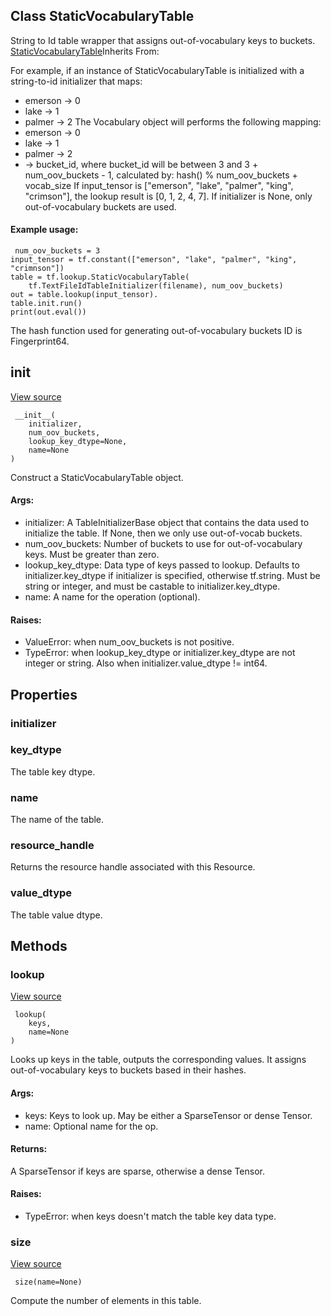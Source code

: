 ## Class StaticVocabularyTable
String to Id table wrapper that assigns out-of-vocabulary keys to buckets.
[StaticVocabularyTable](https://tensorflow.google.cn/api_docs/python/tf/lookup/StaticVocabularyTable)Inherits From: 

For example, if an instance of StaticVocabularyTable is initialized with a string-to-id initializer that maps:
- emerson -> 0
- lake -> 1
- palmer -> 2
The Vocabulary object will performs the following mapping:
- emerson -> 0
- lake -> 1
- palmer -> 2
- <other term> -> bucket_id, where bucket_id will be between 3 and 3 + num_oov_buckets - 1, calculated by: hash(<term>) % num_oov_buckets + vocab_size
If input_tensor is ["emerson", "lake", "palmer", "king", "crimson"], the lookup result is [0, 1, 2, 4, 7].
If initializer is None, only out-of-vocabulary buckets are used.
#### Example usage:

```
 num_oov_buckets = 3
input_tensor = tf.constant(["emerson", "lake", "palmer", "king", "crimnson"])
table = tf.lookup.StaticVocabularyTable(
    tf.TextFileIdTableInitializer(filename), num_oov_buckets)
out = table.lookup(input_tensor).
table.init.run()
print(out.eval())
```
The hash function used for generating out-of-vocabulary buckets ID is Fingerprint64.
## __init__
[View source](https://github.com/tensorflow/tensorflow/blob/r2.0/tensorflow/python/ops/lookup_ops.py#L1077-L1136)


```
 __init__(
    initializer,
    num_oov_buckets,
    lookup_key_dtype=None,
    name=None
)
```
Construct a StaticVocabularyTable object.
#### Args:
- initializer: A TableInitializerBase object that contains the data used to initialize the table. If None, then we only use out-of-vocab buckets.
- num_oov_buckets: Number of buckets to use for out-of-vocabulary keys. Must be greater than zero.
- lookup_key_dtype: Data type of keys passed to lookup. Defaults to initializer.key_dtype if initializer is specified, otherwise tf.string. Must be string or integer, and must be castable to initializer.key_dtype.
- name: A name for the operation (optional).
#### Raises:
- ValueError: when num_oov_buckets is not positive.
- TypeError: when lookup_key_dtype or initializer.key_dtype are not integer or string. Also when initializer.value_dtype != int64.
## Properties
### initializer
### key_dtype
The table key dtype.
### name
The name of the table.
### resource_handle
Returns the resource handle associated with this Resource.
### value_dtype
The table value dtype.
## Methods
### lookup
[View source](https://github.com/tensorflow/tensorflow/blob/r2.0/tensorflow/python/ops/lookup_ops.py#L1168-L1207)


```
 lookup(
    keys,
    name=None
)
```
Looks up keys in the table, outputs the corresponding values.
It assigns out-of-vocabulary keys to buckets based in their hashes.
#### Args:
- keys: Keys to look up. May be either a SparseTensor or dense Tensor.
- name: Optional name for the op.
#### Returns:
A SparseTensor if keys are sparse, otherwise a dense Tensor.
#### Raises:
- TypeError: when keys doesn't match the table key data type.
### size
[View source](https://github.com/tensorflow/tensorflow/blob/r2.0/tensorflow/python/ops/lookup_ops.py#L1159-L1166)


```
 size(name=None)
```
Compute the number of elements in this table.
